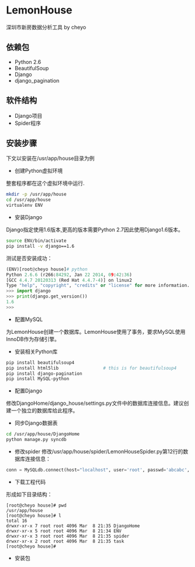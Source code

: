 # LemonHouse

深圳市新房数据分析工具 by cheyo

## 依赖包

- Python 2.6
- BeautifulSoup
- Django
- django_pagination

## 软件结构

- Django项目
- Spider程序

## 安装步骤

下文以安装在/usr/app/house目录为例

+ 创建Python虚拟环境

整套程序都在这个虚拟环境中运行.

```bash
mkdir -p /usr/app/house
cd /usr/app/house
virtualenv ENV
```

+ 安装Django

Django指定使用1.6版本,更高的版本需要Python 2.7因此使用Django1.6版本。

```bash
source ENV/bin/activate
pip install -v django==1.6
```

测试是否安装成功：

```python
(ENV)[root@cheyo house]# python
Python 2.6.6 (r266:84292, Jan 22 2014, 09:42:36)
[GCC 4.4.7 20120313 (Red Hat 4.4.7-4)] on linux2
Type "help", "copyright", "credits" or "license" for more information.
>>> import django
>>> print(django.get_version())
1.6
>>>
```

+ 配置MySQL

为LemonHouse创建一个数据库。LemonHouse使用了事务，要求MySQL使用InnoDB作为存储引擎。

+ 安装相关Python库

```bash
pip install beautifulsoup4
pip install html5lib                 # this is for beautifulsoup4
pip install django-pagination
pip install MySQL-python
```

+ 配置Django

修改DjangoHome/django_house/settings.py文件中的数据库连接信息。建议创建一个独立的数据库给此程序。

+ 同步Django数据表

```bash
cd /usr/app/house/DjangoHome
python manage.py syncdb
```

+ 修改spider
修改/usr/app/house/spider/LemonHouseSpider.py第12行的数据库连接信息：

```python
conn = MySQLdb.connect(host="localhost", user='root', passwd='abcabc', db='LemonHouse2', charset='utf8')
```



+ 下载工程代码

形成如下目录结构：

```
[root@cheyo house]# pwd
/usr/app/house
[root@cheyo house]# l
total 16
drwxr-xr-x 7 root root 4096 Mar  8 21:35 DjangoHome
drwxr-xr-x 5 root root 4096 Mar  8 21:34 ENV
drwxr-xr-x 3 root root 4096 Mar  8 21:35 spider
drwxr-xr-x 2 root root 4096 Mar  8 21:35 task
[root@cheyo house]#
```

+ 安装包
